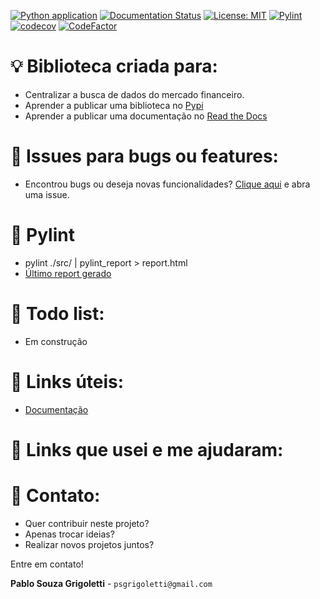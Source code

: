 [![Python application](https://github.com/psgrigoletti/margemliquida-market-data/actions/workflows/python-app.yml/badge.svg)](https://github.com/psgrigoletti/margemliquida-market-data/actions/workflows/python-app.yml)
[![Documentation Status](https://readthedocs.org/projects/margemliquida-market-data/badge/?version=latest)](https://margemliquida-market-data.readthedocs.io/pt/latest/?badge=latest)
[![License: MIT](https://img.shields.io/badge/License-MIT-yellow.svg)](https://opensource.org/licenses/MIT)
[![Pylint](https://github.com/psgrigoletti/margemliquida-market-data/actions/workflows/pylint.yml/badge.svg)](https://github.com/psgrigoletti/margemliquida-market-data/actions/workflows/pylint.yml)
[![codecov](https://codecov.io/gh/psgrigoletti/margemliquida-market-data/graph/badge.svg?token=17WYWJR1KR)](https://codecov.io/gh/psgrigoletti/margemliquida-market-data)
[![CodeFactor](https://www.codefactor.io/repository/github/psgrigoletti/margemliquida-market-data/badge)](https://www.codefactor.io/repository/github/psgrigoletti/margemliquida-market-data)

# :bulb: Biblioteca criada para:
- Centralizar a busca de dados do mercado financeiro.
- Aprender a publicar uma biblioteca no [Pypi](https://pypi.org/)
- Aprender a publicar uma documentação no [Read the Docs](https://readthedocs.org/)


# :bug: Issues para bugs ou features:
- Encontrou bugs ou deseja novas funcionalidades? [Clique aqui](https://github.com/psgrigoletti/margemliquida-market-data/issues/new) e abra uma issue.


# :test_tube: Pylint
- pylint ./src/ | pylint_report > report.html
- [Último report gerado](https://htmlpreview.github.io/?https://raw.githubusercontent.com/psgrigoletti/margemliquida-market-data/main/report.html)


# :construction: Todo list:
- Em construção


# :pill: Links úteis:
- [Documentação](https://margemliquida-market-data.readthedocs.io/pt/latest/)

# :bookmark: Links que usei e me ajudaram:


# :email: Contato:
- Quer contribuir neste projeto?
- Apenas trocar ideias?
- Realizar novos projetos juntos?

Entre em contato!

**Pablo Souza Grigoletti** - ```psgrigoletti@gmail.com```
